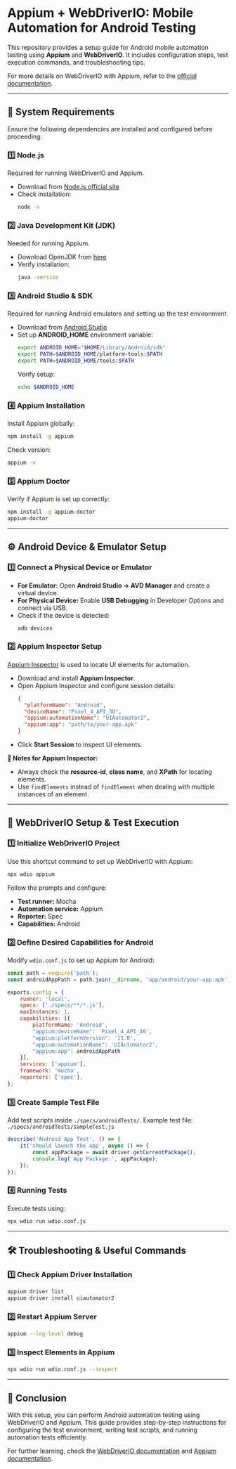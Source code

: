 # Appium + WebDriverIO: Mobile Automation for Android Testing

This repository provides a setup guide for Android mobile automation testing using **Appium** and **WebDriverIO**. It includes configuration steps, test execution commands, and troubleshooting tips.

For more details on WebDriverIO with Appium, refer to the [official documentation](https://webdriver.io/docs/api/appium/).

---

## 📌 System Requirements

Ensure the following dependencies are installed and configured before proceeding:

### 1️⃣ Node.js
Required for running WebDriverIO and Appium.
- Download from [Node.js official site](https://nodejs.org/)
- Check installation:
  ```bash
  node -v
  ```

### 2️⃣ Java Development Kit (JDK)
Needed for running Appium.
- Download OpenJDK from [here](https://openjdk.org/)
- Verify installation:
  ```bash
  java -version
  ```

### 3️⃣ Android Studio & SDK
Required for running Android emulators and setting up the test environment.
- Download from [Android Studio](https://developer.android.com/studio)
- Set up **ANDROID_HOME** environment variable:
  ```bash
  export ANDROID_HOME="$HOME/Library/Android/sdk"
  export PATH=$ANDROID_HOME/platform-tools:$PATH
  export PATH=$ANDROID_HOME/tools:$PATH
  ```
  Verify setup:
  ```bash
  echo $ANDROID_HOME
  ```

### 4️⃣ Appium Installation
Install Appium globally:
```bash
npm install -g appium
```
Check version:
```bash
appium -v
```

### 5️⃣ Appium Doctor
Verify if Appium is set up correctly:
```bash
npm install -g appium-doctor
appium-doctor
```

---

## ⚙️ Android Device & Emulator Setup

### 1️⃣ Connect a Physical Device or Emulator
- **For Emulator:** Open **Android Studio → AVD Manager** and create a virtual device.
- **For Physical Device:** Enable **USB Debugging** in Developer Options and connect via USB.
- Check if the device is detected:
  ```bash
  adb devices
  ```

### 2️⃣ Appium Inspector Setup
[Appium Inspector](https://github.com/appium/appium-inspector) is used to locate UI elements for automation.
- Download and install **Appium Inspector**.
- Open Appium Inspector and configure session details:
  ```json
  {
    "platformName": "Android",
    "deviceName": "Pixel_4_API_30",
    "appium:automationName": "UIAutomator2",
    "appium:app": "path/to/your-app.apk"
  }
  ```
- Click **Start Session** to inspect UI elements.

**📌 Notes for Appium Inspector:**
- Always check the **resource-id**, **class name**, and **XPath** for locating elements.
- Use `findElements` instead of `findElement` when dealing with multiple instances of an element.

---

## 🚀 WebDriverIO Setup & Test Execution

### 1️⃣ Initialize WebDriverIO Project
Use this shortcut command to set up WebDriverIO with Appium:
```bash
npx wdio appium
```
Follow the prompts and configure:
- **Test runner:** Mocha
- **Automation service:** Appium
- **Reporter:** Spec
- **Capabilities:** Android

### 2️⃣ Define Desired Capabilities for Android
Modify `wdio.conf.js` to set up Appium for Android:
```js
const path = require('path');
const androidAppPath = path.join(__dirname, 'app/android/your-app.apk');

exports.config = {
    runner: 'local',
    specs: ['./specs/**/*.js'],
    maxInstances: 1,
    capabilities: [{
        platformName: 'Android',
        "appium:deviceName": 'Pixel_4_API_30',
        "appium:platformVersion": '11.0',
        "appium:automationName": 'UIAutomator2',
        "appium:app": androidAppPath
    }],
    services: ['appium'],
    framework: 'mocha',
    reporters: ['spec'],
};
```

### 3️⃣ Create Sample Test File
Add test scripts inside `./specs/androidTests/`.
Example test file: `./specs/androidTests/sampleTest.js`
```js
describe('Android App Test', () => {
    it('should launch the app', async () => {
        const appPackage = await driver.getCurrentPackage();
        console.log('App Package:', appPackage);
    });
});
```

### 4️⃣ Running Tests
Execute tests using:
```bash
npx wdio run wdio.conf.js
```

---

## 🛠️ Troubleshooting & Useful Commands

### 1️⃣ Check Appium Driver Installation
```bash
appium driver list
appium driver install uiautomator2
```

### 2️⃣ Restart Appium Server
```bash
appium --log-level debug
```

### 3️⃣ Inspect Elements in Appium
```bash
npx wdio run wdio.conf.js --inspect
```

---

## 🎯 Conclusion
With this setup, you can perform Android automation testing using WebDriverIO and Appium. This guide provides step-by-step instructions for configuring the test environment, writing test scripts, and running automation tests efficiently.

For further learning, check the [WebDriverIO documentation](https://webdriver.io/) and [Appium documentation](https://appium.io/).
